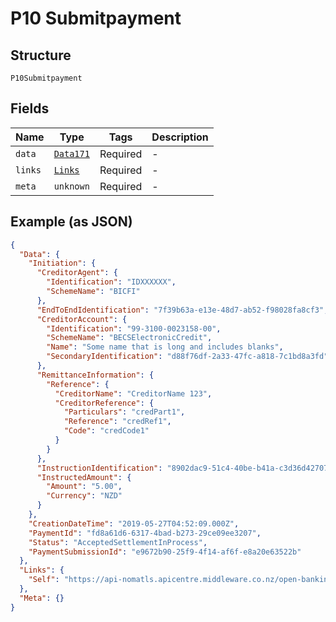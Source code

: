
# P10 Submitpayment

## Structure

`P10Submitpayment`

## Fields

| Name | Type | Tags | Description |
|  --- | --- | --- | --- |
| `data` | [`Data171`](../../doc/models/data-171.md) | Required | - |
| `links` | [`Links`](../../doc/models/links.md) | Required | - |
| `meta` | `unknown` | Required | - |

## Example (as JSON)

```json
{
  "Data": {
    "Initiation": {
      "CreditorAgent": {
        "Identification": "IDXXXXXX",
        "SchemeName": "BICFI"
      },
      "EndToEndIdentification": "7f39b63a-e13e-48d7-ab52-f98028fa8cf3",
      "CreditorAccount": {
        "Identification": "99-3100-0023158-00",
        "SchemeName": "BECSElectronicCredit",
        "Name": "Some name that is long and includes blanks",
        "SecondaryIdentification": "d88f76df-2a33-47fc-a818-7c1bd8a3fd"
      },
      "RemittanceInformation": {
        "Reference": {
          "CreditorName": "CreditorName 123",
          "CreditorReference": {
            "Particulars": "credPart1",
            "Reference": "credRef1",
            "Code": "credCode1"
          }
        }
      },
      "InstructionIdentification": "8902dac9-51c4-40be-b41a-c3d36d42707c",
      "InstructedAmount": {
        "Amount": "5.00",
        "Currency": "NZD"
      }
    },
    "CreationDateTime": "2019-05-27T04:52:09.000Z",
    "PaymentId": "fd8a61d6-6317-4bad-b273-29ce09ee3207",
    "Status": "AcceptedSettlementInProcess",
    "PaymentSubmissionId": "e9672b90-25f9-4f14-af6f-e8a20e63522b"
  },
  "Links": {
    "Self": "https://api-nomatls.apicentre.middleware.co.nz/open-banking-nz/v1.0/payment-submissions/e9672b90-25f9-4f14-af6f-e8a20e63522b"
  },
  "Meta": {}
}
```

